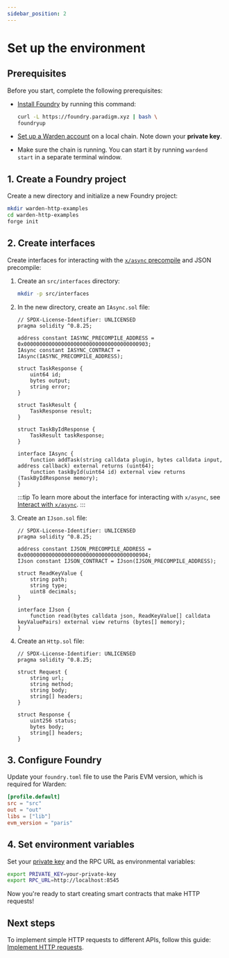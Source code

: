 ```yaml
---
sidebar_position: 2
---
```


#  Set up the environment

## Prerequisites

Before you start, complete the following prerequisites:

- [Install Foundry](https://getfoundry.sh/introduction/installation/) by running this command:

   ```bash
   curl -L https://foundry.paradigm.xyz | bash \ 
   foundryup
   ```

- [Set up a Warden account](../../set-up-a-warden-account) on a local chain. Note down your **private key**.

- Make sure the chain is running. You can start it by running `wardend start` in a separate terminal window.

## 1. Create a Foundry project

Create a new directory and initialize a new Foundry project:

```bash
mkdir warden-http-examples
cd warden-http-examples
forge init
```

## 2. Create interfaces

Create interfaces for interacting with the [`x/async` precompile](../../precompiles/x-async) and JSON precompile:

1. Create an `src/interfaces` directory:

   ```bash
   mkdir -p src/interfaces
   ```

2. In the new directory, create an `IAsync.sol` file:

   ```solidity title="warden-http-examples/src/interfaces/IAsync.sol"
   // SPDX-License-Identifier: UNLICENSED
   pragma solidity ^0.8.25;

   address constant IASYNC_PRECOMPILE_ADDRESS = 0x0000000000000000000000000000000000000903;   
   IAsync constant IASYNC_CONTRACT = IAsync(IASYNC_PRECOMPILE_ADDRESS);
   
   struct TaskResponse {
       uint64 id;
       bytes output;
       string error;
   }
   
   struct TaskResult {
       TaskResponse result;
   }
   
   struct TaskByIdResponse {
       TaskResult taskResponse;
   }
   
   interface IAsync {
       function addTask(string calldata plugin, bytes calldata input, address callback) external returns (uint64);
       function taskById(uint64 id) external view returns (TaskByIdResponse memory);
   }
   ```

   :::tip
   To learn more about the interface for interacting with `x/async`, see [Interact with `x/async`](../../interact-with-warden-modules/interact-with-x-async).
   :::
   
3. Create an `IJson.sol` file:

   ```solidity title="warden-http-examples/src/interfaces/IJson.sol"
   // SPDX-License-Identifier: UNLICENSED
   pragma solidity ^0.8.25;

   address constant IJSON_PRECOMPILE_ADDRESS = 0x0000000000000000000000000000000000000904;
   IJson constant IJSON_CONTRACT = IJson(IJSON_PRECOMPILE_ADDRESS);

   struct ReadKeyValue {
       string path;
       string type;
       uint8 decimals;
   }

   interface IJson {
       function read(bytes calldata json, ReadKeyValue[] calldata keyValuePairs) external view returns (bytes[] memory);
   }
   ```

4. Create an `Http.sol` file:

   ```solidity title="warden-http-examples/src/interfaces/Http.sol"
   // SPDX-License-Identifier: UNLICENSED
   pragma solidity ^0.8.25;
   
   struct Request {
       string url;
       string method;
       string body;
       string[] headers;
   }
   
   struct Response {
       uint256 status;
       bytes body;
       string[] headers;
   }
   ```

## 3. Configure Foundry

Update your `foundry.toml` file to use the Paris EVM version, which is required for Warden:

```toml
[profile.default]
src = "src"
out = "out"
libs = ["lib"]
evm_version = "paris"
```

## 4. Set environment variables

Set your [private key](../../set-up-a-warden-account#get-the-private-key) and the RPC URL as environmental variables:

```bash
export PRIVATE_KEY=your-private-key
export RPC_URL=http://localhost:8545
```

Now you're ready to start creating smart contracts that make HTTP requests!

## Next steps

To implement simple HTTP requests to different APIs, follow this guide: [Implement HTTP requests](implement-http-requests). 
